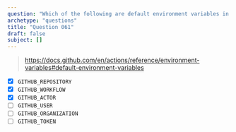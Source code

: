 ```yaml
---
question: "Which of the following are default environment variables in GitHub Actions? (Select three.)"
archetype: "questions"
title: "Question 061"
draft: false
subject: []
---
```



> https://docs.github.com/en/actions/reference/environment-variables#default-environment-variables

- [x] `GITHUB_REPOSITORY`
- [x] `GITHUB_WORKFLOW`
- [x] `GITHUB_ACTOR`
- [ ] `GITHUB_USER`
- [ ] `GITHUB_ORGANIZATION`
- [ ] `GITHUB_TOKEN`

